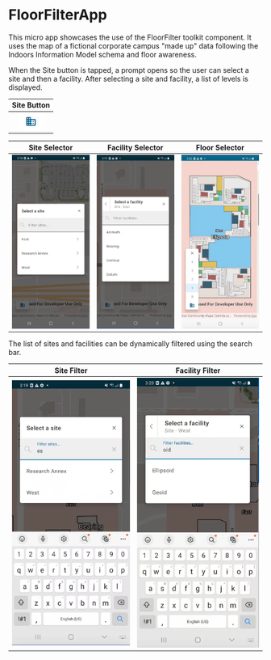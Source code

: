 # FloorFilterApp

This micro app showcases the use of the FloorFilter toolkit component. It uses the map of a fictional corporate campus "made up" data following 
the Indoors Information Model schema and floor awareness.

When the Site button is tapped, a prompt opens so the user can select a site and then a facility. After selecting a site and facility,
a list of levels is displayed.

|Site Button|
|:--:|
|![Site Button](screenshots/sitebutton.png)|

|Site Selector|Facility Selector|Floor Selector|
|:--:|:--:|:--:|
|![Site Selector](screenshots/siteselector.png)|![Facility Selector](screenshots/facilityselector.png)|![Floor Selector](screenshots/floorselector.png)|

The list of sites and facilities can be dynamically filtered using the search bar.

|Site Filter|Facility Filter|
|:--:|:--:|
|![Site Filter](screenshots/sitefilter.png)|![Facility Filter](screenshots/facilityfilter.png)|
